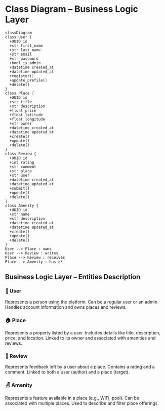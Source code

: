 # Class Diagram – Business Logic Layer

```mermaid
classDiagram
class User {
  +UUID id
  +str first_name
  +str last_name
  +str email
  +str password
  +bool is_admin
  +datetime created_at
  +datetime updated_at
  +register()
  +update_profile()
  +delete()
}
class Place {
  +UUID id
  +str title
  +str description
  +float price
  +float latitude
  +float longitude
  +str owner
  +datetime created_at
  +datetime updated_at
  +create()
  +update()
  +delete()
}
class Review {
  +UUID id
  +int rating
  +str comment
  +str place
  +str user
  +datetime created_at
  +datetime updated_at
  +submit()
  +update()
  +delete()
}
class Amenity {
  +UUID id
  +str name
  +str description
  +datetime created_at
  +datetime updated_at
  +create()
  +update()
  +delete()
}
User --> Place : owns
User --> Review : writes
Place --> Review : receives
Place --> Amenity : has >*

```

## Business Logic Layer – Entities Description

### 👤 User
Represents a person using the platform.
Can be a regular user or an admin.
Handles account information and owns places and reviews.

### 🏠 Place
Represents a property listed by a user.
Includes details like title, description, price, and location.
Linked to its owner and associated with amenities and reviews.

### 📝 Review
Represents feedback left by a user about a place.
Contains a rating and a comment.
Linked to both a user (author) and a place (target).

### 🪑 Amenity
Represents a feature available in a place (e.g., WiFi, pool).
Can be associated with multiple places.
Used to describe and filter place offerings.
